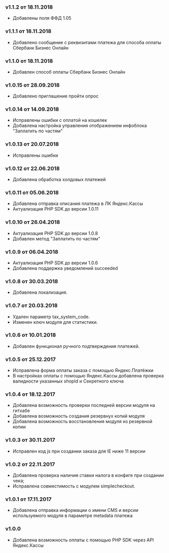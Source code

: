 ### v1.1.2 от 18.11.2018
* Добавлены поля ФФД 1.05

### v1.1.1 от 18.11.2018
* Добавлено сообщение с реквизитами платежа для способа оплаты Сбербанк Бизнес Онлайн

### v1.1.0 от 18.11.2018
* Добавлен способ оплаты Сбербанк Бизнес Онлайн

### v1.0.15 от 28.09.2018
* Добавлено приглашение пройти опрос

### v1.0.14 от 14.09.2018
* Исправлены ошибки с оплатой на кошелек
* Добавлена настройка управления отображением инфоблока "Заплатить по частям"

### v1.0.13 от 20.07.2018
* Исправлены ошибки

### v1.0.12 от 22.06.2018
* Добавлена обработка холдовых платежей

### v1.0.11 от 05.06.2018
* Добавлена отправка описания платежа в ЛК Яндекс.Кассы
* Актуализация PHP SDK до версии 1.0.11

### v1.0.10 от 26.04.2018
* Актуализация PHP SDK до версии 1.0.8
* Добавлен метод "Заплатить по частям"

### v1.0.9 от 06.04.2018
* Актуализация PHP SDK до версии 1.0.6
* Добавлена поддержка уведомлений succeeded

### v1.0.8 от 30.03.2018
* Добавлена локализация.

### v1.0.7 от 20.03.2018
* Удален параметр tax_system_code.
* Изменен ключ модуля для статистики.

### v1.0.6 от 10.01.2018
* Добавлен функционал ручного подтверждения платежей.

### v1.0.5 от 25.12.2017
* Исправлена форма оплаты заказа с помощью Яндекс.Платёжки
* В настройках оплаты с помощью Яндекс.Кассы добавлена проверка валидности указанных shopId и Секретного ключа

### v1.0.4 от 18.12.2017
* Добавлена возможность проверки последней версии модуля на гитхабе
* Добавлена возможность создания резервнух копий модуля
* Добавлена возможность восстановления модуля из резервной копии

### v1.0.3 от 30.11.2017
* Исправлен код js при создании заказа для IE ниже 11 версии

### v1.0.2 от 22.11.2017
* Добавлена проверка наличия ставки налога в конфиге при создании чека;
* Исправлена совместимость с модулем simplecheckout.

### v1.0.1 от 17.11.2017
* Добавлена отправка информации о имени CMS и версии используемого модуля в параметре metadata платежа

### v1.0.0
* Добавлена возможность оплаты с помощью PHP SDK через API Яндекс.Кассы
